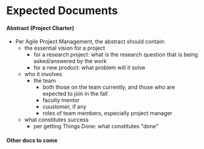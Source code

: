 # Expected Documents

#### Abstract (Project Charter)

- Per Agile Project Management, the abstract should contain:
  - the essential vision for a project
    - for a research project: what is the research question that is being
      asked/answered by the work
    - for a new product: what problem will it solve
  - who it involves
    - the team
      - both those on the team currently, and those who are expected to join in
      	the fall
      - faculty mentor
      - cuustomer, if any
      - roles of team members, especially project manager
  - what constitutes success
    - per getting Things Done: what constitutes "done"

#### Other docs to come
